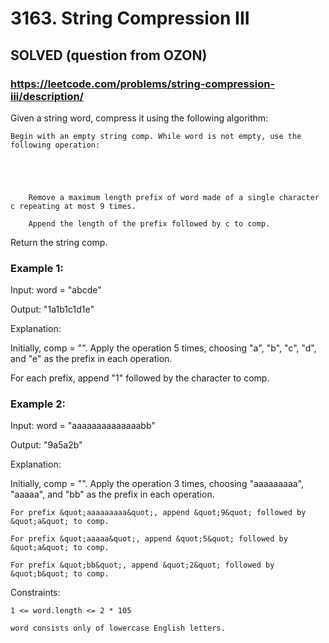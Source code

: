 # 3163. String Compression III

## SOLVED (question from OZON)

### https://leetcode.com/problems/string-compression-iii/description/
Given a string word, compress it using the following algorithm:





	Begin with an empty string comp. While word is not empty, use the following operation:



	

		Remove a maximum length prefix of word made of a single character c repeating at most 9 times.

		Append the length of the prefix followed by c to comp.

	

	





Return the string comp.





### Example 1:





Input: word = &quot;abcde&quot;




Output: &quot;1a1b1c1d1e&quot;





Explanation:



Initially, comp = &quot;&quot;. Apply the operation 5 times, choosing &quot;a&quot;, &quot;b&quot;, &quot;c&quot;, &quot;d&quot;, and &quot;e&quot; as the prefix in each operation.



For each prefix, append &quot;1&quot; followed by the character to comp.





### Example 2:





Input: word = &quot;aaaaaaaaaaaaaabb&quot;




Output: &quot;9a5a2b&quot;





Explanation:



Initially, comp = &quot;&quot;. Apply the operation 3 times, choosing &quot;aaaaaaaaa&quot;, &quot;aaaaa&quot;, and &quot;bb&quot; as the prefix in each operation.





	For prefix &quot;aaaaaaaaa&quot;, append &quot;9&quot; followed by &quot;a&quot; to comp.

	For prefix &quot;aaaaa&quot;, append &quot;5&quot; followed by &quot;a&quot; to comp.

	For prefix &quot;bb&quot;, append &quot;2&quot; followed by &quot;b&quot; to comp.









Constraints:





	1 <= word.length <= 2 * 105

	word consists only of lowercase English letters.



